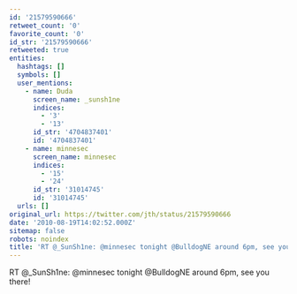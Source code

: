 ```yaml
---
id: '21579590666'
retweet_count: '0'
favorite_count: '0'
id_str: '21579590666'
retweeted: true
entities:
  hashtags: []
  symbols: []
  user_mentions:
    - name: Duda
      screen_name: _sunsh1ne
      indices:
        - '3'
        - '13'
      id_str: '4704837401'
      id: '4704837401'
    - name: minnesec
      screen_name: minnesec
      indices:
        - '15'
        - '24'
      id_str: '31014745'
      id: '31014745'
  urls: []
original_url: https://twitter.com/jth/status/21579590666
date: '2010-08-19T14:02:52.000Z'
sitemap: false
robots: noindex
title: 'RT @_SunSh1ne: @minnesec tonight @BulldogNE around 6pm, see you there!'
---
```


RT @_SunSh1ne: @minnesec tonight @BulldogNE around 6pm, see you there!